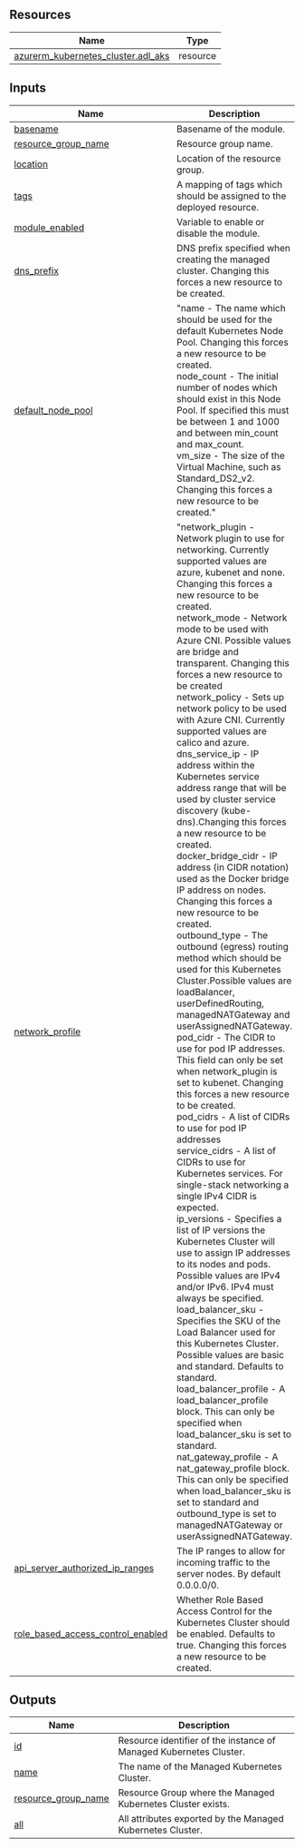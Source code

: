 <!-- BEGIN_TF_DOCS -->
## Resources

| Name | Type |
|------|------|
| [azurerm_kubernetes_cluster.adl_aks](https://registry.terraform.io/providers/hashicorp/azurerm/latest/docs/resources/kubernetes_cluster) | resource |

## Inputs

| Name | Description | Type | Default | Required |
|------|-------------|------|---------|:--------:|
| <a name="input_basename"></a> [basename](#input\_basename) | Basename of the module. | `string` | n/a | yes |
| <a name="input_resource_group_name"></a> [resource\_group\_name](#input\_resource\_group\_name) | Resource group name. | `string` | n/a | yes |
| <a name="input_location"></a> [location](#input\_location) | Location of the resource group. | `string` | n/a | yes |
| <a name="input_tags"></a> [tags](#input\_tags) | A mapping of tags which should be assigned to the deployed resource. | `map(string)` | `{}` | no |
| <a name="input_module_enabled"></a> [module\_enabled](#input\_module\_enabled) | Variable to enable or disable the module. | `bool` | `true` | no |
| <a name="input_dns_prefix"></a> [dns\_prefix](#input\_dns\_prefix) | DNS prefix specified when creating the managed cluster. Changing this forces a new resource to be created. | `string` | n/a | yes |
| <a name="input_default_node_pool"></a> [default\_node\_pool](#input\_default\_node\_pool) | "name - The name which should be used for the default Kubernetes Node Pool. Changing this forces a new resource to be created.<br>     node\_count - The initial number of nodes which should exist in this Node Pool. If specified this must be between 1 and 1000 and between min\_count and max\_count.<br>     vm\_size - The size of the Virtual Machine, such as Standard\_DS2\_v2. Changing this forces a new resource to be created." | `map(string)` | `{}` | no |
| <a name="input_network_profile"></a> [network\_profile](#input\_network\_profile) | "network\_plugin - Network plugin to use for networking. Currently supported values are azure, kubenet and none. Changing this forces a new resource to be created.<br>     network\_mode - Network mode to be used with Azure CNI. Possible values are bridge and transparent. Changing this forces a new resource to be created<br>     network\_policy - Sets up network policy to be used with Azure CNI. Currently supported values are calico and azure.<br>     dns\_service\_ip - IP address within the Kubernetes service address range that will be used by cluster service discovery (kube-dns).Changing this forces a new resource to be created.<br>     docker\_bridge\_cidr - IP address (in CIDR notation) used as the Docker bridge IP address on nodes. Changing this forces a new resource to be created.<br>     outbound\_type - The outbound (egress) routing method which should be used for this Kubernetes Cluster.Possible values are loadBalancer, userDefinedRouting, managedNATGateway and userAssignedNATGateway.<br>     pod\_cidr - The CIDR to use for pod IP addresses. This field can only be set when network\_plugin is set to kubenet. Changing this forces a new resource to be created.<br>     pod\_cidrs - A list of CIDRs to use for pod IP addresses<br>     service\_cidrs - A list of CIDRs to use for Kubernetes services. For single-stack networking a single IPv4 CIDR is expected.<br>     ip\_versions - Specifies a list of IP versions the Kubernetes Cluster will use to assign IP addresses to its nodes and pods. Possible values are IPv4 and/or IPv6. IPv4 must always be specified.<br>     load\_balancer\_sku - Specifies the SKU of the Load Balancer used for this Kubernetes Cluster. Possible values are basic and standard. Defaults to standard.<br>     load\_balancer\_profile - A load\_balancer\_profile block. This can only be specified when load\_balancer\_sku is set to standard.<br>     nat\_gateway\_profile - A nat\_gateway\_profile block. This can only be specified when load\_balancer\_sku is set to standard and outbound\_type is set to managedNATGateway or userAssignedNATGateway. | `map(string)` | `{}` | no |
| <a name="input_api_server_authorized_ip_ranges"></a> [api\_server\_authorized\_ip\_ranges](#input\_api\_server\_authorized\_ip\_ranges) | The IP ranges to allow for incoming traffic to the server nodes. By default 0.0.0.0/0. | `list(string)` | `[]` | no |
| <a name="input_role_based_access_control_enabled"></a> [role\_based\_access\_control\_enabled](#input\_role\_based\_access\_control\_enabled) | Whether Role Based Access Control for the Kubernetes Cluster should be enabled. Defaults to true. Changing this forces a new resource to be created. | `bool` | `true` | no |

## Outputs

| Name | Description |
|------|-------------|
| <a name="output_id"></a> [id](#output\_id) | Resource identifier of the instance of Managed Kubernetes Cluster. |
| <a name="output_name"></a> [name](#output\_name) | The name of the Managed Kubernetes Cluster. |
| <a name="output_resource_group_name"></a> [resource\_group\_name](#output\_resource\_group\_name) | Resource Group where the Managed Kubernetes Cluster exists. |
| <a name="output_all"></a> [all](#output\_all) | All attributes exported by the Managed Kubernetes Cluster. |
<!-- END_TF_DOCS -->